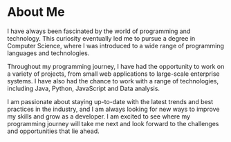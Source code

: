 # About Me

I have always been fascinated by the world of programming and technology. This curiosity eventually led me to pursue a degree in Computer Science, where I was introduced to a wide range of programming languages and technologies.

Throughout my programming journey, I have had the opportunity to work on a variety of projects, from small web applications to large-scale enterprise systems. I have also had the chance to work with a range of technologies, including Java, Python, JavaScript and Data analysis.

I am passionate about staying up-to-date with the latest trends and best practices in the industry, and I am always looking for new ways to improve my skills and grow as a developer. I am excited to see where my programming journey will take me next and look forward to the challenges and opportunities that lie ahead.